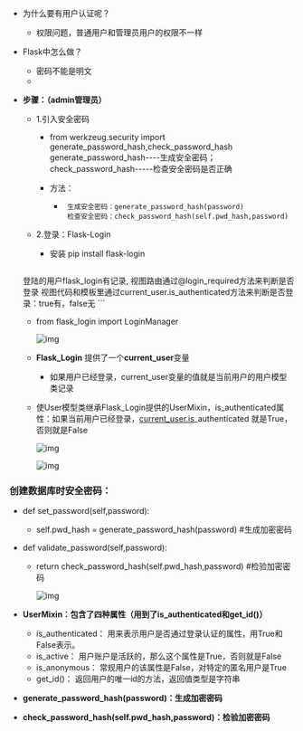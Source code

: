 - 为什么要有用户认证呢？

  - 权限问题，普通用户和管理员用户的权限不一样

- Flask中怎么做？

  - 密码不能是明文
  - 

- **步骤：（admin管理员）**

  - 1.引入安全密码

    - from werkzeug.security import generate_password_hash,check_password_hash
      generate_password_hash----生成安全密码；check_password_hash-----检查安全密码是否正确​

    - 方法：

      - ```
         生成安全密码：generate_password_hash(password)
         检查安全密码：check_password_hash(self.pwd_hash,password) 
        ```

        

  - 2.登录：Flask-Login

    - 安装 pip install flask-login

      ```
  登陆的用户flask_login有记录,
      视图路由通过@login_required方法来判断是否登录
  视图代码和模板里通过current_user.is_authenticated方法来判断是否登录：true有，false无
      ```

    - from flask_login import LoginManager

      ![img](https://img.mubu.com/document_image/8ee3c5ef-0a36-4c2b-a5ec-fe842f69da92-2795891.jpg)

    - **Flask_Login** 提供了一个**current_user**变量

      - 如果用户已经登录，current_user变量的值就是当前用户的用户模型类记录
    
    - 使User模型类继承Flask_Login提供的UserMixin，is_authenticated属性：如果当前用户已经登录，[current_user.is](http://current_user.is)_authenticated 就是True，否则就是False
    
      ![img](https://img.mubu.com/document_image/c0cdbaea-2373-4282-9292-a6b4a2969ce4-2795891.jpg)
    
      ![img](https://img.mubu.com/document_image/468cfa70-eace-4dc7-a2d6-3f2fcdc335d3-2795891.jpg)

### **创建数据库时安全密码：**

- def set_password(self,password):

  - self.pwd_hash = generate_password_hash(password) #生成加密密码

- def validate_password(self,password):

  - return check_password_hash(self.pwd_hash,password) #检验加密密码

    ![img](https://img.mubu.com/document_image/408f82d6-0009-4d06-9385-d62ecd2dbdaf-2795891.jpg)

- **UserMixin：包含了四种属性（用到了is_authenticated和get_id()）**

  - is_authenticated：
    用来表示用户是否通过登录认证的属性，用True和False表示。
  - is_active：
    用户账户是活跃的，那么这个属性是True，否则就是False
  - is_anonymous：
    常规用户的该属性是False，对特定的匿名用户是True
  - get_id()：
    返回用户的唯一id的方法，返回值类型是字符串

- **generate_password_hash(password)：生成加密密码**

- **check_password_hash(self.pwd_hash,password)：检验加密密码**